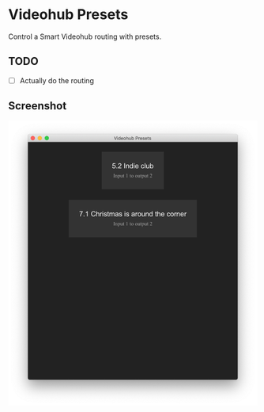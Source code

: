 # Videohub Presets

Control a Smart Videohub routing with presets.

## TODO
- [ ] Actually do the routing

## Screenshot

![](docs/screenshot.png)

